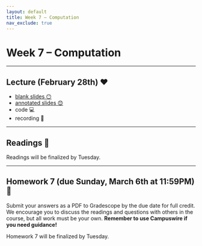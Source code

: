 ```yaml
---
layout: default
title: Week 7 – Computation
nav_exclude: true
---
```


<script src="https://cdn.mathjax.org/mathjax/latest/MathJax.js?config=TeX-AMS-MML_HTMLorMML" type="text/javascript"></script>

# Week 7 – Computation

---

## Lecture (February 28th) ❤️

- [blank slides 😶](../../slides/lec07.pdf)
- [annotated slides 😊](../../slides/lec07-annotated.pdf)
- code 💻
- recording 🎥

---

## Readings 📖

Readings will be finalized by Tuesday.

<!-- - https://cs.uwaterloo.ca/~shallit/Courses/134/history.html
https://www.youtube.com/watch?v=PFMBU17eo_4
- The Engines https://www.computerhistory.org/babbage/engines/
- https://writings.stephenwolfram.com/2015/12/untangling-the-tale-of-ada-lovelace/
- (https://criticallyconsciouscomputing.org/history)
- Leibniz, [Explanation of Binary Arithmetic](http://www.leibniz-translations.com/binary.htm)
- Wolfram, [George Boole: A 200-Year View](https://writings.stephenwolfram.com/2015/11/george-boole-a-200-year-view/)
- Dijkstra, [Why numbering should start at zero](https://www.cs.utexas.edu/users/EWD/transcriptions/EWD08xx/EWD831.html)
- https://www.youtube.com/watch?v=PFMBU17eo_4 method of finite differences
- https://www.youtube.com/watch?v=VRzH4xB0GdM log tables
https://twobithistory.org/2018/08/18/ada-lovelace-note-g.html ada note G
- https://www.computerhope.com/issues/ch000984.htm history of computers
- https://ryanstutorials.net/boolean-algebra-tutorial/
- 
- 
https://www.bbc.com/news/technology-18419691 crack the enigma

Optional:
- Newell et. al., [What is Computer Science?](https://www.cs.cmu.edu/~choset/whatiscs.html)
- [YouTube: How To Use An Abacus](https://www.youtube.com/watch?v=SYRyKYmOJwM) -->

---

## Homework 7 (due Sunday, March 6th at 11:59PM) 📝

Submit your answers as a PDF to Gradescope by the due date for full credit. We encourage you to discuss the readings and questions with others in the course, but all work must be your own. **Remember to use Campuswire if you need guidance!**

Homework 7 will be finalized by Tuesday.

<!-- 
Write a function to generate Bernoulli numbers, use this as a reading https://www.whitman.edu/documents/Academics/Mathematics/2019/Larson-Balof.pdf -->